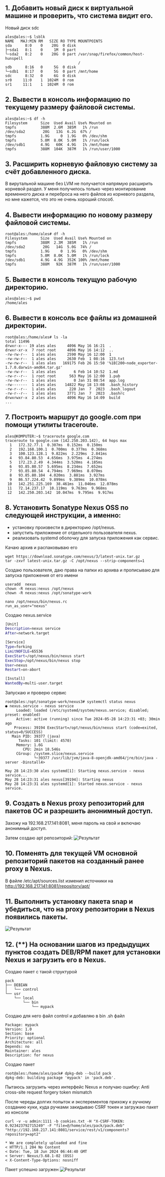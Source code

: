 ## 1. Добавить новый диск к виртуальной машине и проверить, что система видит его.

Новый диск sdc
```console
ales@ales:~$ lsblk
NAME   MAJ:MIN RM   SIZE RO TYPE MOUNTPOINTS
sda      8:0    0    20G  0 disk 
├─sda1   8:1    0     1M  0 part 
└─sda2   8:2    0    20G  0 part /var/snap/firefox/common/host-hunspell
                                 /
sdb      8:16   0     5G  0 disk 
└─sdb1   8:17   0     5G  0 part /mnt/home
sdc      8:32   0     6G  0 disk 
sr0     11:0    1  1024M  0 rom  
sr1     11:1    1  1024M  0 rom 
```

## 2. Вывести в консоль информацию по текущему размеру файловой системы.

```console
ales@ales:~$ df -h
Filesystem      Size  Used Avail Use% Mounted on
tmpfs           388M  2.6M  385M   1% /run
/dev/sda2        20G   13G  6.2G  67% /
tmpfs           1.9G     0  1.9G   0% /dev/shm
tmpfs           5.0M  8.0K  5.0M   1% /run/lock
/dev/sdb1       4.9G   60K  4.9G   1% /mnt/home
tmpfs           388M  104K  387M   1% /run/user/1000
```

## 3. Расширить корневую файловую систему за счёт добавленного диска.

В вирутальной машине  без LVM не получается напрямую расширить корневой раздел.
У меня получилось только через монтирование временного диска и переброса на него файлов из корневого раздела, но мне кажется, что это не очень хороший способ.

## 4. Вывести информацию по новому размеру файловой системы.

```console
root@ales:/home/ales# df -h
Filesystem      Size  Used Avail Use% Mounted on
tmpfs           388M  2.3M  385M   1% /run
/dev/sda2        20G   14G  5.0G  74% /
tmpfs           1.9G     0  1.9G   0% /dev/shm
tmpfs           5.0M  8.0K  5.0M   1% /run/lock
/dev/sdb1       4.9G  4.9G  352K 100% /mnt/home
tmpfs           388M   92K  387M   1% /run/user/1000
```
## 5. Вывести в консоль текущую рабочую директорию.

```console
ales@ales:~$ pwd
/home/ales
```

## 6. Вывести в консоль все файлы из домашней директории.

```console
root@ales:/home/ales# ls -la
total 11496
drwxr-x--- 19 ales ales     4096 May 16 16:21  .
drwxr-xr-x  7 root root     4096 May 16 14:12  ..
-rw-rw-r--  1 ales ales     2590 May 16 12:00  1
-rw-rw-r--  1 ales ales     2630 Feb  1 08:16  123.txt
-rw-rw-r--  1 ales ales   169175 Feb 26 15:50 '%1B[200~node_exporter-1.7.0.darwin-amd64.tar.gz'
-rw-rw-r--  1 ales ales        6 Feb 14 10:52  1.md
-rw-r--r--  1 root root      563 May 16 12:00  1.pub
-rw-rw-r--  1 ales ales        0 Jan 31 08:54  app.log
-rw-------  1 ales ales    14822 May 18 13:08  .bash_history
-rw-r--r--  1 ales ales      220 Jan  7  2023  .bash_logout
-rw-r--r--  1 ales ales     3771 Jan  7  2023  .bashrc
drwxrwxr-x  2 ales ales     4096 May 16 14:09  build
...
```

## 7. Построить маршрут до google.com при помощи утилиты traceroute.

```console
ales@KOMPUTER:~$ traceroute google.com
traceroute to google.com (142.250.203.142), 64 hops max
  1   172.32.77.1  0.307ms  0.152ms  0.150ms
  2   192.168.100.1  0.700ms  0.377ms  0.368ms
  3   100.123.128.1  9.822ms  2.229ms  2.841ms
  4   93.84.80.53  4.656ms  3.975ms  4.274ms
  5   172.23.2.49  4.344ms  3.520ms  4.185ms
  6   93.85.80.57  5.695ms  8.234ms  7.652ms
  7   93.85.80.54  4.794ms  7.969ms  8.070ms
  8   93.85.80.104  4.020ms  3.881ms  3.927ms
  9   86.57.224.42  9.899ms  9.389ms  10.078ms
 10   142.251.225.169  38.461ms  11.046ms  12.078ms
 11   72.14.237.17  10.119ms  9.763ms  9.968ms
 12   142.250.203.142  10.047ms  9.795ms  9.917ms
```

## 8. Установить Sonatype Nexus OSS по следующей инструкции, а именно:
- установку произвести в директорию /opt/nexus.
- запустить приложение от отдельного пользователя nexus.
- реализовать systemd оболочку для запуска приложения как сервис.

Качаю архив и распаковываю его
```console
wget https://download.sonatype.com/nexus/3/latest-unix.tar.gz
tar -zxvf latest-unix.tar.gz -C /opt/nexus --strip-components=1
```

Создаю пользователя, даю права на папки из архива и прописываю для запуска приложения от его имени
```console
useradd  nexus
chown -R nexus:nexus /opt/nexus
chown -R nexus:nexus /opt/sonatype-work

nano /opt/nexus/bin/nexus.rc
run_as_user="nexus"
```

Создаю nexus.service
```bash
[Unit]
Description=nexus service
After=network.target

[Service]
Type=forking
LimitNOFILE=65536
ExecStart=/opt/nexus/bin/nexus start
ExecStop=/opt/nexus/bin/nexus stop
User=nexus
Restart=on-abort

[Install]
WantedBy=multi-user.target
```

Запускаю и проверю сервис
```console
root@ales:/opt/sonatype-work/nexus3# systemctl status nexus
● nexus.service - nexus service
     Loaded: loaded (/etc/systemd/system/nexus.service; disabled; preset: enabled)
     Active: active (running) since Tue 2024-05-28 14:23:31 +03; 30min ago
    Process: 39194 ExecStart=/opt/nexus/bin/nexus start (code=exited, status=0/SUCCESS)
   Main PID: 39377 (java)
      Tasks: 101 (limit: 4570)
     Memory: 1.6G
        CPU: 2min 18.546s
     CGroup: /system.slice/nexus.service
             └─39377 /usr/lib/jvm/java-8-openjdk-amd64/jre/bin/java -server -Dinstall4>

May 28 14:23:30 ales systemd[1]: Starting nexus.service - nexus service...
May 28 14:23:31 ales nexus[39194]: Starting nexus
May 28 14:23:31 ales systemd[1]: Started nexus.service - nexus service.
```

## 9. Создать в Nexus proxy репозиторий для пакетов ОС и разрешить анонимный доступ.

Захожу на 192.168.217.141:8081, меня пароль на свой и включаю анонимный доступ.

Затем создаю apt репозиторий:
![Результат](https://github.com/tms-dos21-onl/ales-litvinovich/assets/87812043/40dcf8d9-e56a-487d-b717-972acdb29a19)


## 10. Поменять для текущей VM основной репозиторий пакетов на созданный ранее proxy в Nexus.

В файле /etc/apt/sources.list изменил источники на http://192.168.217.141:8081/repository/apt/

## 11. Выполнить установку пакета snap и убедиться, что на proxy репозитории в Nexus появились пакеты.

![Результат](https://github.com/tms-dos21-onl/ales-litvinovich/assets/87812043/eefffbbc-0896-43d4-8158-b03282938693)


## 12. (**) На основании шагов из предыдущих пунктов создать DEB/RPM пакет для установки Nexus и загрузить его в Nexus.

Создаю пакет с такой структурой
```console
pack
├── DEBIAN
│   └── control
└── usr
    └── local
        └── bin
            └── mypack
```

Создаю для него файл control и добавляю в bin .sh файл
```console
Package: mypack
Version: 1.0
Section: base
Priority: optional
Architecture: all
Depends: no
Maintainer: ales
Description: for nexus
```

Создаю пакет
```console
root@ales:/home/ales/pack# dpkg-deb --build pack
dpkg-deb: building package 'mypack' in 'pack.deb'.
```
Пытаюсь загрузить через интерфейс Nexus и получаю ошибку: Anti cross-site request forgery token mismatch

После череды долгих попыток и эксперементов прихожу к ручному созданию куки, куда ручками закидываю CSRF токен и загружаю пакет из консоли
```console
curl -v -u admin:1111 -b cookies.txt -H "X-CSRF-TOKEN: 0.923423792715249" -F "file=@/home/ales/pack/pack.deb" "http://192.168.217.141:8081/service/rest/v1/components?repository=apt2"

* We are completely uploaded and fine
< HTTP/1.1 204 No Content
< Date: Tue, 18 Jun 2024 06:44:40 GMT
< Server: Nexus/3.68.1-02 (OSS)
< X-Content-Type-Options: nosniff
```
Пакет успешно загружен
![Результат](https://github.com/tms-dos21-onl/ales-litvinovich/assets/87812043/cd711a68-57c3-4cf9-8463-7d64b914cb82)
